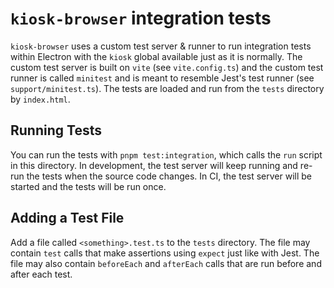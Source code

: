 # `kiosk-browser` integration tests

`kiosk-browser` uses a custom test server & runner to run integration tests within Electron with the `kiosk` global available just as it is normally. The custom test server is built on `vite` (see `vite.config.ts`) and the custom test runner is called `minitest` and is meant to resemble Jest's test runner (see `support/minitest.ts`). The tests are loaded and run from the `tests` directory by `index.html`.

## Running Tests

You can run the tests with `pnpm test:integration`, which calls the `run` script in this directory. In development, the test server will keep running and re-run the tests when the source code changes. In CI, the test server will be started and the tests will be run once.

## Adding a Test File

Add a file called `<something>.test.ts` to the `tests` directory. The file may contain `test` calls that make assertions using `expect` just like with Jest. The file may also contain `beforeEach` and `afterEach` calls that are run before and after each test.
